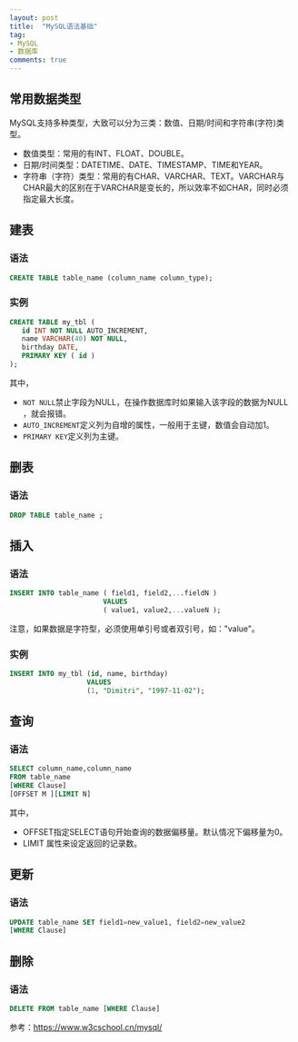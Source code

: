 ```yaml
---
layout: post
title:  "MySQL语法基础"
tag:
- MySQL
- 数据库
comments: true
---
```


## 常用数据类型

MySQL支持多种类型，大致可以分为三类：数值、日期/时间和字符串(字符)类型。

- 数值类型：常用的有INT、FLOAT、DOUBLE。
- 日期/时间类型：DATETIME、DATE、TIMESTAMP、TIME和YEAR。
- 字符串（字符）类型：常用的有CHAR、VARCHAR、TEXT。VARCHAR与CHAR最大的区别在于VARCHAR是变长的，所以效率不如CHAR，同时必须指定最大长度。

## 建表

### 语法
```sql
CREATE TABLE table_name (column_name column_type);
```

### 实例
```sql
CREATE TABLE my_tbl (
   id INT NOT NULL AUTO_INCREMENT,
   name VARCHAR(40) NOT NULL,
   birthday DATE,
   PRIMARY KEY ( id )
);
```
其中，
- `NOT NULL`禁止字段为NULL，在操作数据库时如果输入该字段的数据为NULL ，就会报错。
- `AUTO_INCREMENT`定义列为自增的属性，一般用于主键，数值会自动加1。
- `PRIMARY KEY`定义列为主键。

## 删表

### 语法
```sql
DROP TABLE table_name ;
```

## 插入

### 语法
```sql
INSERT INTO table_name ( field1, field2,...fieldN )
                       VALUES
                       ( value1, value2,...valueN );
```
注意，如果数据是字符型，必须使用单引号或者双引号，如："value"。

### 实例

```sql
INSERT INTO my_tbl (id, name, birthday)
                   VALUES
                   (1, "Dimitri", "1997-11-02");
```

## 查询

### 语法
```sql
SELECT column_name,column_name
FROM table_name
[WHERE Clause]
[OFFSET M ][LIMIT N]
```
其中，
- OFFSET指定SELECT语句开始查询的数据偏移量。默认情况下偏移量为0。
- LIMIT 属性来设定返回的记录数。

## 更新

### 语法
```sql
UPDATE table_name SET field1=new_value1, field2=new_value2
[WHERE Clause]
```

## 删除

### 语法
```sql
DELETE FROM table_name [WHERE Clause]
```

参考：<https://www.w3cschool.cn/mysql/>
